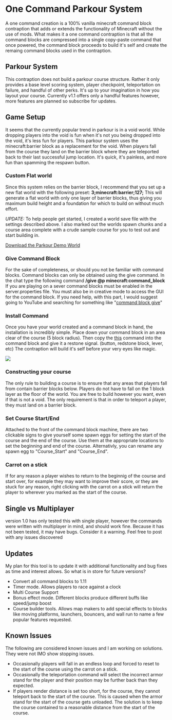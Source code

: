 # One Command Parkour System

A one command creation is a 100% vanilla minecraft command block contraption that adds or extends the functionality of Minecraft without the use of mods. What makes it a one command contraption is that all the command blocks are compressed into a single copy-paste command that once powered, the command block proceeds to build it's self and create the remaing command blocks used in the contraption.

## Parkour System

This contraption does not build a parkour course structure. Rather it only provides a base level scoring system, player checkpoint, teleportation on failure, and handful of other perks. It's up to your imagination in how you layout your course. Currently v1.1 offers only a handful features however, more features are planned so subscribe for updates.

## Game Setup

It seems that the currently popular trend in parkour is in a void world. While dropping players into the void is fun when it's not you being dropped into the void, it's less fun for players. This parkour system uses the minecraft:barrier block as a replacement for the void. When players fall from the course they land on the barrier block where they are teleported back to their last successful jump location. It's quick, it's painless, and more fun than spamming the respawn button.  

### Custom Flat world

Since this system relies on the barrier block, I recommend that you set up a new flat world with the following preset: **3;minecraft:barrier;127;** This will generate a flat world with only one layer of barrier blocks, thus giving you maximum build height and a foundation for which to build on without much effort.

*UPDATE:*
To help people get started, I created a world save file with the settings described above. I also marked out the worlds spawn chunks and a course area complete with a crude sample course for you to test out and start building in.

[Download the Parkour Demo World](http://www.mediafire.com/file/9e1v5wq0aeus85n/ParkourDemoWorld.zip)

### Give Command Block

For the sake of completeness, or should you not be familiar with command blocks. Command blocks can only be obtained using the give command. In the chat type the following command **/give @p minecraft:command_block** If you are playing on a sever command blocks must be enabled in the server.properties file. You must also be in creative mode to access the GUI for the command block. If you need help, with this part, I would suggest going to YouTube and searching for something like "[command block give](https://www.youtube.com/results?search_query=command+block+give)"

### Install Command

Once you have your world created and a command block in hand, the installation is incredibly simple. Place down your command block in an area clear of the course (5 block radius). Then copy the [this](http://pastebin.com/raw/1gSefBNK) command into the command block and give it a restone signal. (button, redstone block, lever, etc) The contraption will build it's self before your very eyes like magic.

![](http://i.giphy.com/12NUbkX6p4xOO4.gif)

### Constructing your course

The only rule to building a course is to ensure that any areas that players fall from contain barrier blocks below. Players do not have to fall on the 1 block layer as the floor of the world. You are free to build however you want, even if that is not a void. The only requirement is that in order to teleport a player, they must land on a barrier block.

### Set Course Start/End

Attached to the front of the command block machine, there are two clickable signs to give yourself some spawn eggs for setting the start of the course and the end of the course. Use them at the appropriate locations to set the beginning and end of the course. Alternativly, you can rename any spawn egg to "Course_Start" and "Course_End".

### Carrot on a stick

If for any reason a player wishes to return to the beginnig of the course and start over, for example they may want to improve their score, or they are stuck for any reason, right clicking with the carrot on a stick will return the player to wherever you marked as the start of the course.

## Single vs Multiplayer

version 1.0 has only tested this with single player, however the commands were written with multiplayer in mind, and should work fine. Because it has not been tested, it may have bugs. Consider it a warning. Feel free to post with  any issues discovered

## Updates

My plan for this tool is to update it with additional functionality and bug fixes as time and interest allows. So what is in store for future versions?

* Convert all command blocks to 1.11
* Timer mode. Allows players to race against a clock
* Multi Course Support
* Bonus effect mode. Different blocks produce different buffs like speed/jump boost
* Course builder tools. Allows map makers to add special effects to blocks like moving platforms, launchers, bouncers, and wall run to name a few popular features requested.

## Known Issues

The following are considered known issues and I am working on solutions. They were not IMO show stopping issues.

* Occasionally players will fall in an endless loop and forced to reset to the start of the course using the carrot on a stick.
* Occasionally the teleportation command will select the incorrect armor stand for the player and their position may be further back than they expected.
* If players render distance is set too short, for the course, they cannot teleport back to the start of the course. This is caused when the armor stand for the start of the course gets unloaded. The solution is to keep the course contained to a reasonable distance from the start of the course.
